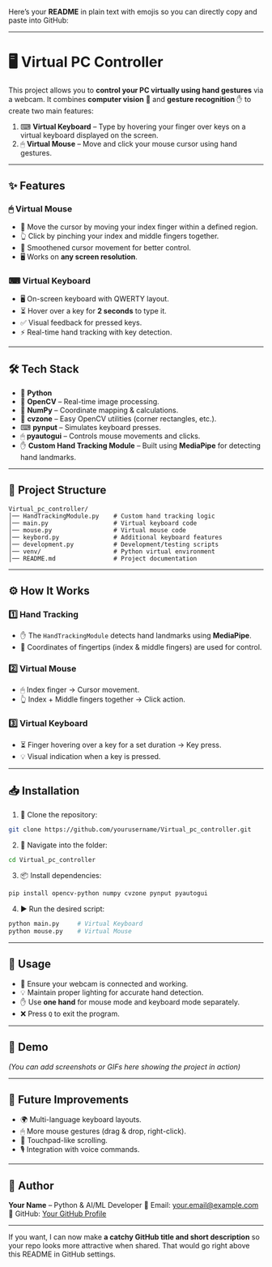 Here’s your **README** in plain text with emojis so you can directly copy and paste into GitHub:

---

# 🖥️ Virtual PC Controller

This project allows you to **control your PC virtually using hand gestures** via a webcam.
It combines **computer vision** 🧠 and **gesture recognition** ✋ to create two main features:

1. ⌨ **Virtual Keyboard** – Type by hovering your finger over keys on a virtual keyboard displayed on the screen.
2. 🖱 **Virtual Mouse** – Move and click your mouse cursor using hand gestures.

---

## ✨ Features

### 🖱 Virtual Mouse

* 🎯 Move the cursor by moving your index finger within a defined region.
* 👆 Click by pinching your index and middle fingers together.
* 🔄 Smoothened cursor movement for better control.
* 🖥 Works on **any screen resolution**.

### ⌨ Virtual Keyboard

* 🖥 On-screen keyboard with QWERTY layout.
* ⏳ Hover over a key for **2 seconds** to type it.
* ✅ Visual feedback for pressed keys.
* ⚡ Real-time hand tracking with key detection.

---

## 🛠 Tech Stack

* 🐍 **Python**
* 🎥 **OpenCV** – Real-time image processing.
* 🔢 **NumPy** – Coordinate mapping & calculations.
* 🎯 **cvzone** – Easy OpenCV utilities (corner rectangles, etc.).
* ⌨ **pynput** – Simulates keyboard presses.
* 🖱 **pyautogui** – Controls mouse movements and clicks.
* ✋ **Custom Hand Tracking Module** – Built using **MediaPipe** for detecting hand landmarks.

---

## 📂 Project Structure

```
Virtual_pc_controller/
│── HandTrackingModule.py    # Custom hand tracking logic
│── main.py                  # Virtual keyboard code
│── mouse.py                 # Virtual mouse code
│── keybord.py               # Additional keyboard features
│── development.py           # Development/testing scripts
│── venv/                    # Python virtual environment
│── README.md                # Project documentation
```

---

## ⚙ How It Works

### 1️⃣ Hand Tracking

* ✋ The `HandTrackingModule` detects hand landmarks using **MediaPipe**.
* 📍 Coordinates of fingertips (index & middle fingers) are used for control.

### 2️⃣ Virtual Mouse

* 🖱 Index finger → Cursor movement.
* 👆 Index + Middle fingers together → Click action.

### 3️⃣ Virtual Keyboard

* ⏳ Finger hovering over a key for a set duration → Key press.
* 💡 Visual indication when a key is pressed.

---

## 📥 Installation

1. 📂 Clone the repository:

```bash
git clone https://github.com/yourusername/Virtual_pc_controller.git
```

2. 📁 Navigate into the folder:

```bash
cd Virtual_pc_controller
```

3. 📦 Install dependencies:

```bash
pip install opencv-python numpy cvzone pynput pyautogui
```

4. ▶ Run the desired script:

```bash
python main.py     # Virtual Keyboard
python mouse.py    # Virtual Mouse
```

---

## 🚀 Usage

* 🎥 Ensure your webcam is connected and working.
* 💡 Maintain proper lighting for accurate hand detection.
* ✋ Use **one hand** for mouse mode and keyboard mode separately.
* ❌ Press `Q` to exit the program.

---

## 📸 Demo

*(You can add screenshots or GIFs here showing the project in action)*

---

## 🔮 Future Improvements

* 🌍 Multi-language keyboard layouts.
* 🖱 More mouse gestures (drag & drop, right-click).
* 📜 Touchpad-like scrolling.
* 🎙 Integration with voice commands.

---

## 👤 Author

**Your Name** – Python & AI/ML Developer
📧 Email: [your.email@example.com](mailto:your.email@example.com)
🔗 GitHub: [Your GitHub Profile](https://github.com/yourusername)

---

If you want, I can now make **a catchy GitHub title and short description** so your repo looks more attractive when shared. That would go right above this README in GitHub settings.
